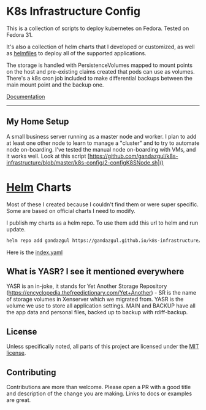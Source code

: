 # K8s Infrastructure Config

This is a collection of scripts to deploy kubernetes on Fedora. Tested on Fedora 31. 

It's also a collection of helm charts that I developed or customized, as well as 
[helmfiles](https://github.com/roboll/helmfile/) to deploy all of the supported applications.

The storage is handled with PersistenceVolumes mapped to mount points on the host and pre-existing claims 
created that pods can use as volumes. There's a k8s cron job included to make differential backups between the main mount point and the backup one.

[Documentation](https://gandazgul.github.io/k8s-infrastructure/)

---

## My Home Setup

A small business server running as a master node and worker. I plan to add at least one other 
node to learn to manage a "cluster" and to try to automate node on-boarding. I've tested the manual node on-boarding with VMs, and it works well. Look at this script [https://github.com/gandazgul/k8s-infrastructure/blob/master/k8s-config/2-configK8SNode.sh]()

# [Helm](https://helm.sh) Charts

Most of these I created because I couldn't find them or were super specific. Some are based on official charts I need to modify.

I publish my charts as a helm repo. To use them add this url to helm and run update. 

```bash
helm repo add gandazgul https://gandazgul.github.io/k8s-infrastructure/
``` 

Here is the [index.yaml](https://gandazgul.github.io/k8s-infrastructure/index.yaml)

## What is YASR? I see it mentioned everywhere

YASR is an in-joke, it stands for Yet Another Storage Repository (https://encyclopedia.thefreedictionary.com/Yet+Another) - SR is the name of storage volumes in Xenserver which we migrated from. YASR is the volume we use to store all application settings. MAIN and BACKUP have all the app data and personal files, backed up to backup with rdiff-backup. 

## License

Unless specifically noted, all parts of this project are licensed under the [MIT license](https://github.com/gandazgul/k8s-infrastructure/blob/master/LICENSE.md).

## Contributing

Contributions are more than welcome. Please open a PR with a good title and description of the change you are making. 
Links to docs or examples are great.
